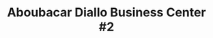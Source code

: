 ---
title: "Aboubacar Diallo Business Center #2"
url: /zwedru/aboubacar-diallo-business-center-2/
shop: Lebensmittel
---